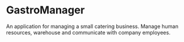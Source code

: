 # GastroManager
An application for managing a small catering business. Manage human resources, warehouse and communicate with company employees.
